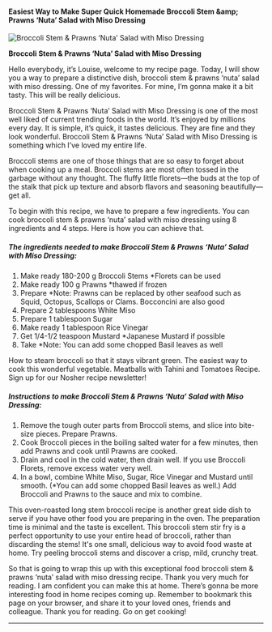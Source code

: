             

#### Easiest Way to Make Super Quick Homemade Broccoli Stem &amp;amp; Prawns ‘Nuta’ Salad with Miso Dressing

![Broccoli Stem &amp; Prawns ‘Nuta’ Salad with Miso Dressing](https://img-global.cpcdn.com/recipes/e0ef0c56ac1ce8f6/751x532cq70/broccoli-stem-prawns-nuta-salad-with-miso-dressing-recipe-main-photo.jpg)

**Broccoli Stem &amp; Prawns ‘Nuta’ Salad with Miso Dressing**

Hello everybody, it’s Louise, welcome to my recipe page. Today, I will show you a way to prepare a distinctive dish, broccoli stem & prawns ‘nuta’ salad with miso dressing. One of my favorites. For mine, I’m gonna make it a bit tasty. This will be really delicious.

Broccoli Stem & Prawns ‘Nuta’ Salad with Miso Dressing is one of the most well liked of current trending foods in the world. It’s enjoyed by millions every day. It is simple, it’s quick, it tastes delicious. They are fine and they look wonderful. Broccoli Stem & Prawns ‘Nuta’ Salad with Miso Dressing is something which I’ve loved my entire life.

Broccoli stems are one of those things that are so easy to forget about when cooking up a meal. Broccoli stems are most often tossed in the garbage without any thought. The fluffy little florets—the buds at the top of the stalk that pick up texture and absorb flavors and seasoning beautifully—get all.

To begin with this recipe, we have to prepare a few ingredients. You can cook broccoli stem & prawns ‘nuta’ salad with miso dressing using 8 ingredients and 4 steps. Here is how you can achieve that.

##### The ingredients needed to make Broccoli Stem & Prawns ‘Nuta’ Salad with Miso Dressing:

1.  Make ready 180-200 g Broccoli Stems \*Florets can be used
2.  Make ready 100 g Prawns \*thawed if frozen
3.  Prepare \*Note: Prawns can be replaced by other seafood such as Squid, Octopus, Scallops or Clams. Bocconcini are also good
4.  Prepare 2 tablespoons White Miso
5.  Prepare 1 tablespoon Sugar
6.  Make ready 1 tablespoon Rice Vinegar
7.  Get 1/4-1/2 teaspoon Mustard \*Japanese Mustard if possible
8.  Take \*Note: You can add some chopped Basil leaves as well

How to steam broccoli so that it stays vibrant green. The easiest way to cook this wonderful vegetable. Meatballs with Tahini and Tomatoes Recipe. Sign up for our Nosher recipe newsletter!

##### Instructions to make Broccoli Stem & Prawns ‘Nuta’ Salad with Miso Dressing:

1.  Remove the tough outer parts from Broccoli stems, and slice into bite-size pieces. Prepare Prawns.
2.  Cook Broccoli pieces in the boiling salted water for a few minutes, then add Prawns and cook until Prawns are cooked.
3.  Drain and cool in the cold water, then drain well. If you use Broccoli Florets, remove excess water very well.
4.  In a bowl, combine White Miso, Sugar, Rice Vinegar and Mustard until smooth. (\*You can add some chopped Basil leaves as well.) Add Broccoli and Prawns to the sauce and mix to combine.

This oven-roasted long stem broccoli recipe is another great side dish to serve if you have other food you are preparing in the oven. The preparation time is minimal and the taste is excellent. This broccoli stem stir fry is a perfect opportunity to use your entire head of broccoli, rather than discarding the stems! It's one small, delicious way to avoid food waste at home. Try peeling broccoli stems and discover a crisp, mild, crunchy treat.

So that is going to wrap this up with this exceptional food broccoli stem & prawns ‘nuta’ salad with miso dressing recipe. Thank you very much for reading. I am confident you can make this at home. There’s gonna be more interesting food in home recipes coming up. Remember to bookmark this page on your browser, and share it to your loved ones, friends and colleague. Thank you for reading. Go on get cooking!

* * *